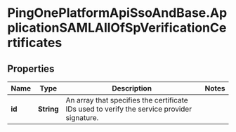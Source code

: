 # PingOnePlatformApiSsoAndBase.ApplicationSAMLAllOfSpVerificationCertificates

## Properties

Name | Type | Description | Notes
------------ | ------------- | ------------- | -------------
**id** | **String** | An array that specifies the certificate IDs used to verify the service provider signature. | 


